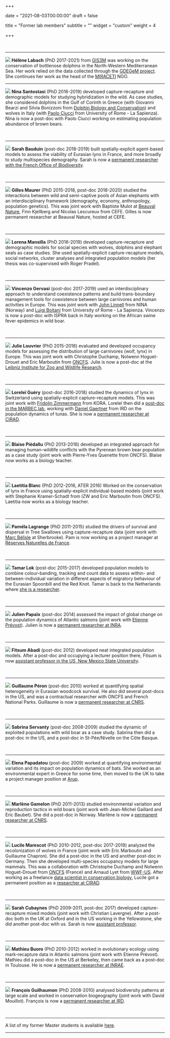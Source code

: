 +++

date = "2021-08-03T00:00:00"
draft = false

title = "Former lab members"
subtitle = ""
widget = "custom"
weight = 4

+++

<br>

<hr> 

![](/img/helene.jpg)
**Hélène Labach** (PhD 2017-2021) from [GIS3M](https://www.gis3m.org/) was working on the conservation of bottlenose dolphins in the North-Western Mediterranean Sea. Her work relied on the data collected through the [GDEGeM project](https://www.gdegem.org/). She continues her work as the head of the [MIRACETI](https://www.facebook.com/miraceticetaces/) NGO.  

<hr> 

![](/img/nina.jpg)
**Nina Santostasi** (PhD 2016-2019) developed capture-recapture and demographic models 
for studying hybridization in the wild. As case studies, she considered dolphins in the Gulf of 
Corinth in Greece (with Giovanni Bearzi and Silvia Bonizzoni from [Dolphin Biology and 
Conservation](http://www.dolphinbiology.org/)) and wolves in Italy (with [Paolo 
Ciucci](https://www.researchgate.net/profile/Paolo_Ciucci) from University of Rome - 
La Sapienza). Nina is now a post-doc with Paolo Ciucci working on estimating population abundance of brown bears.

<br>

<hr> 

![](/img/SarahBauduin.jpg)
**Sarah Bauduin** (post-doc 2018-2019) built spatially-explicit agent-based models
to assess the viability of Eurasian lynx in France, and more broadly to study multispecies demography. 
Sarah is now a [permanent researcher with the French Office of Biodiversity](https://www.sarahbauduin.fr/).

<br>

<hr> 

![](/img/gilles.jpg)
**Gilles Maurer** (PhD 2015-2018, post-doc 2018-2020) studied the interactions between wild and semi-captive pools of Asian elephants with an interdisciplinary framework (demography, economy, anthropology, population genetics). This was joint work with Baptiste Mulot at [Beauval Nature](http://www.beauvalnature.com/en/), Finn Kjellberg and Nicolas Lescureux from CEFE. Gilles is now permanent researcher at Beauval Nature, hosted at CEFE. 

<br>

<hr>

![](/img/lorena.jpg)
**Lorena Mansilla** (PhD 2016-2019) developed capture-recapture and demographic models 
for social species with wolves, dolphins and elephant seals as case studies. She used spatially-explicit 
capture-recapture models, social networks, cluster analyses and integrated population models (her thesis was co-supervised with Roger Pradel).

<br>

<hr> 

![](/img/vincenzo.png)
**Vincenzo Gervasi** (post-doc 2017-2019) used an interdisciplinary approach to 
understand coexistence patterns and build trans-boundary management tools for coexistence 
between large carnivores and human activities in Europe. This was joint work with [John 
Linnell](https://nina.academia.edu/JohnLinnell) from NINA (Norway) and 
[Luigi Boitani](http://bbcd.bio.uniroma1.it/bbcd/en/users/boitani-luigi) from 
University of Rome - La Sapienza. Vincenzo is now a post-doc with ISPRA back in Italy working on the African swine fever epidemics in wild boar. 

<br>

<hr> 

![](/img/julie.jpg)
**Julie Louvrier** (PhD 2015-2018) evaluated and developed occupancy models for assessing the 
distribution of large carnivores (wolf, lynx) in Europe. This was joint work with 
Christophe Duchamp, Nolwenn Hoguet-Drouet and Eric Marboutin from [ONCFS](http://www.oncfs.gouv.fr/).
Julie is now a post-doc at the [Leibniz Institute for Zoo and Wildlife Research](http://www.leibniz-izw.de/en/joulie-louvrier-en.html).

<br>

<hr> 

![](/img/lorelei.jpg)
**Loreleï Guéry** (post-doc 2016-2018) studied the dynamics of lynx in 
Switzerland using spatially-explicit capture-recapture models. This was joint work with 
[Fridolin Zimmermann](http://www.kora.ch/index.php?id=232&L=1) from KORA. Loreleï then did a [post-doc
in the MARBEC lab](http://www.umr-marbec.fr/guery-lorelei.html), working with [Daniel Gaertner](http://www.umr-marbec.fr/gaertner-daniel.html) from IRD
on the population dynamics of tunas. She is now a [permanent researcher at CIRAD](https://umr-phim.cirad.fr/contact-acces/annuaire/(Cat)/834-Equipe/(Val)/5547-FORISK).

<br>

<hr> 

![](/img/Blaise_Piedallu.png)
**Blaise Piédallu** (PhD 2013-2016) developed an integrated approach for managing human-wildlife 
conflicts with the Pyrenean brown bear population as a case study (joint work with 
Pierre-Yves Quenette from ONCFS). Blaise now works as a biology teacher.

<br>

<hr> 

![](/img/laetitia-blanc.jpg)
**Laetitia Blanc** (PhD 2012-2016, ATER 2016) Worked on the conservation of lynx in France using 
spatially-explicit individual-based models (joint work with Stephanie Kramer-Schadt from 
IZW and Eric Marboutin from ONCFS). Laetitia now works as a biology teacher.

<br>

<hr> 

![](/img/pamecc81la-lagrange.jpg)
**Paméla Lagrange** (PhD 2011-2015) studied the drivers of survival and 
dispersal in Tree Swallows using capture-recapture data (joint work with 
[Marc Bélisle](http://www.usherbrooke.ca/sciences/personnel/biologie/professeurs/ecologie-terrestre/marc-belisle/) at Sherbrooke). Pam is now working as a project manager at [Réserves Naturelles de France](http://www.reserves-naturelles.org/).
 
<br>

<hr> 

![](/img/tamar.png)
**Tamar Lok** (post-doc 2015-2017) developed population models to combine colour-banding, 
tracking and count data to assess within- and between-individual 
variation in different aspects of migratory behaviour of the Eurasian Spoonbill and 
the Red Knot. Tamar is back to the Netherlands where [she is a researcher](https://www.nioz.nl/en/about/organisation/staff/tamar-lok).
 
<br>

<hr> 

![](/img/papaix_small.jpg)
**Julien Papaïx** (post-doc 2014) assessed the impact of global change on the population dynamics of Atlantic salmons (joint work with [Etienne Prévost](http://www6.bordeaux-aquitaine.inra.fr/st_pee_eng/UMR-Ecobiop/Members/Etienne-Prevost)). Julien is now a [permanent researcher at INRA](https://scholar.google.fr/citations?user=fRLFulEAAAAJ&hl=fr).
 
<br>

<hr> 

![](/img/fitsum.jpg)
**Fitsum Abadi** (post-doc 2012) developed neat integrated population models. After a post-doc and occupying a lecturer position there, Fitsum is now [assistant professor in 
the US, New Mexico State University](http://aces.nmsu.edu/academics/fws/fitsum-abadi-gebreselass.html).
 
<br>

<hr> 

![](/img/index1.jpg)
**Guillaume Péron** (post-doc 2010) worked at quantifying spatial 
heterogeneity in Eurasian woodcock survival. He also did several post-docs in the US, and was a contractual 
researcher with ONCFS and French National Parks. Guillaume is now a [permanent researcher at CNRS](https://lbbe.univ-lyon1.fr/-Peron-Guillaume-.html).

<br>

<hr> 

![](/img/sabrina.jpg)
**Sabrina Servanty** (post-doc 2008-2009) studied the dynamic of 
exploited populations with wild boar as a case study. Sabrina then did a post-doc in the US, and a post-doc 
in St-Pée/Nivelle on the Côte Basque. 
 
<br>

<hr> 

![](/img/32.jpg)
**Elena Papadatou** (post-doc 2009) worked at quantifying environmental 
variation and its impact on population dynamics of bats. She worked as an environmental expert in Greece for some time, then moved to the UK to take a project manager position at [Arup](https://www.arup.com/).
 
<br>

<hr> 

![](/img/marene-gamelon-pho2014_k2e5582.jpg)
**Marlène Gamelon** (PhD 2011-2013) studied environmental 
variation and reproduction tactics in wild boars (joint work with Jean-Michel Gaillard and 
Eric Baubet). She did a post-doc in Norway. Marlène is now a [permanent researcher at CNRS](https://lbbe.univ-lyon1.fr/fr/annuaires-des-membres/gamelon-marlene).
 
<br>

<hr> 

![](/img/lucile-marescot.jpg)
**Lucile Marescot** (PhD 2010-2012, post-doc 2017-2019) analyzed the 
recolonization of wolves in France (joint work with Eric Marboutin and Guillaume Chapron). She did a post-doc in the US and another post-doc in Germany. Then she developed multi-species occupancy models for large mammals. This was a collaboration with Christophe Duchamp and Nolwenn Hoguet-Drouet from [ONCFS](http://www.oncfs.gouv.fr/) (France) and Arnaud Lyet from
[WWF-US](https://www.worldwildlife.org/pages/arnaud-lyet-ph-d). After working as a freelance [data scientist in conservation biology](https://lucilemarescot.wordpress.com/a-propos/), Lucile got a permanent position as a [researcher at CIRAD](https://www6.montpellier.inrae.fr/cbgp).
 
<br>

<hr> 

![](/img/cubaynes_s.jpg)
**Sarah Cubaynes** (PhD 2009-2011, post-doc 2017) developed capture-recapture 
mixed models (joint work with Christian Lavergne). After a post-doc both in the UK at Oxford and in the US working in the Yellowstone, she did another post-doc with us. Sarah is now 
[assistant professor](https://www.ephe.fr/annuaire/sarah-cubaynes).
 
<br>

<hr> 

![](/img/index.jpg)
**Mathieu Buoro** (PhD 2010-2012) worked in evolutionary ecology using mark-recapture data in Atlantic salmons (joint work with Etienne 
Prévost). Mathieu did a post-doc in the US at Berkeley, then came back as a post-doc in Toulouse. He is now a [permanent researcher at INRAE](https://www6.bordeaux-aquitaine.inrae.fr/st_pee/UMR-Ecobiop/Fiches-chercheurs/Mathieu-Buoro).
 
<br>

<hr> 

![](/img/francois-guilhaumon.jpg)
**François Guilhaumon** (PhD 2008-2010) analysed 
biodiversity patterns at large scale and worked in conservation biogeography 
(joint work with David Mouillot). François is now a [permanent researcher at IRD](https://fguilhaumon.gitlab.io/).
 
<br>

<hr>

A list of my former Master students is available [here](/MasterStudents.pdf). 

<hr>
